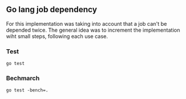 ## Go lang job dependency

For this implementation was taking into account that a job can't be depended twice.
The general idea was to increment the implementation wiht small steps, following each use case.

### Test

```
go test
```

### Bechmarch

```
go test -bench=.
```
